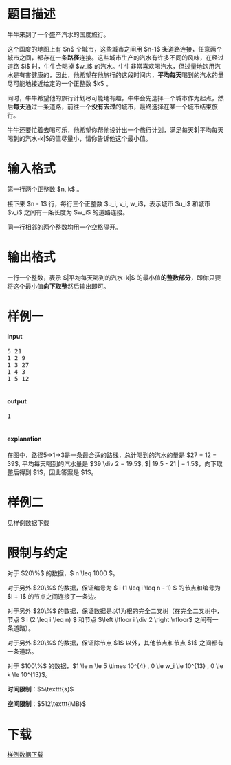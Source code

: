 # 题目描述

<p>牛牛来到了一个盛产汽水的国度旅行。</p>
<p>这个国度的地图上有 $n$ 个城市，这些城市之间用 $n-1$ 条道路连接，任意两个城市之间，都存在一条<strong>路径</strong>连接。这些城市生产的汽水有许多不同的风味，在经过道路 $i$ 时，牛牛会喝掉 $w_i$ 的汽水。牛牛非常喜欢喝汽水，但过量地饮用汽水是有害健康的，因此，他希望在他旅行的这段时间内，<strong>平均每天</strong>喝到的汽水的量尽可能地接近给定的一个正整数 $k$ 。</p>
<p>同时，牛牛希望他的旅行计划尽可能地有趣，牛牛会先选择一个城市作为起点，然后<strong>每天</strong>通过一条道路，前往一个<strong>没有去过</strong>的城市，最终选择在某一个城市结束旅行。</p>
<p>牛牛还要忙着去喝可乐，他希望你帮他设计出一个旅行计划，满足每天$|平均每天喝到的汽水-k|$的值尽量小，请你告诉他这个最小值。</p>

# 输入格式


<p>第一行两个正整数 $n, k$ 。</p>
<p>接下来 $n - 1$ 行，每行三个正整数 $u_i, v_i, w_i$，表示城市 $u_i$ 和城市 $v_i$ 之间有一条长度为 $w_i$ 的道路连接。</p>
<p>同一行相邻的两个整数均用一个空格隔开。</p>

# 输出格式


<p>一行一个整数，表示 $|平均每天喝到的汽水-k|$ 的最小值<strong>的整数部分</strong>，即你只要将这个最小值<strong>向下取整</strong>然后输出即可。</p>

# 样例一


<h4>input</h4>
<pre>5 21
1 2 9
1 3 27
1 4 3
1 5 12

</pre>

<h4>output</h4>
<pre>1

</pre>

<h4>explanation</h4>
<p>在图中，路径5-&gt;1-&gt;3是一条最合适的路线，总计喝到的汽水的量是 $27 + 12 = 39$, 平均每天喝到的汽水量是 $39 \div 2 = 19.5$, $| 19.5 - 21 | = 1.5$，向下取整后得到 $1$，因此答案是 $1$。</p>

# 样例二


<p>见样例数据下载</p>

# 限制与约定


<p>对于 $20\%$ 的数据，$ n \leq 1000 $。</p>
<p>对于另外 $20\%$ 的数据，保证编号为 $ i (1 \leq i \leq n - 1) $ 的节点和编号为 $i + 1$ 的节点之间连接了一条边。</p>
<p>对于另外 $20\%$ 的数据，保证数据是以1为根的完全二叉树（在完全二叉树中，节点 $ i (2 \leq i \leq n) $ 和节点 $\left \lfloor i \div 2 \right \rfloor$ 之间有一条道路）。</p>
<p>对于另外 $20\%$ 的数据，保证除节点 $1$ 以外，其他节点和节点 $1$ 之间都有一条道路。</p>
<p>对于 $100\%$ 的数据，$1 \le n \le 5 \times 10^{4} , 0 \le w_i \le 10^{13} , 0 \le k \le 10^{13}$。</p>
<p><strong>时间限制</strong>：$5\texttt{s}$</p>
<p><strong>空间限制</strong>：$512\texttt{MB}$</p>

# 下载


<p><a href="/download.php?type=problem&amp;id=276">样例数据下载</a></p>
